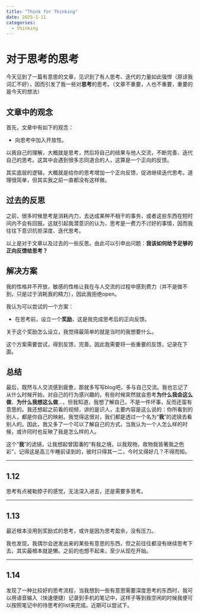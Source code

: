 ```yaml
---
title: "Think for Thinking"
date: 2025-1-11
categories: 
  - thinking
---
```


# 对于思考的思考

今天见到了一篇有意思的文章，见识到了有人思考、迭代的力量如此强悍（原谅我词汇不好），因而引发了我一些对**思考**的思考。（文章不重要，人也不重要，重要的是今天的想法）

## 文章中的观念

首先，文章中有如下的观念：
- 向思考中加入开放性。

以我自己的理解，大概就是思考，然后将自己的结果与他人交流，不断完善、迭代自己的思考。这其中会遇到很多志同道合的人，这算是一个正向的反馈。

其实底层的逻辑，大概就是给你的思考增加一个正向反馈，促进继续迭代思考。道理很简单，但其实我之前一直都没有这样做。

## 过去的反思

之前，很多时候思考是消耗内力，去达成某种不相干的事务，或者这些东西在短时间内不会有回报。这就引起我潜意识的认为，思考是一费力不讨好的事情，因而我往往下意识抗拒深度、迭代思考。

以上是对于文章以及过去的一些反思。由此可以引申出问题：**我该如何给予足够的正向反馈给思考？**

## 解决方案

我的性格并不开放，敏感的性格让我在与人交流的过程中感到费力（并不是做不到，只是过于消耗我的精力），因此我拒绝open。

我认为可以尝试的一个方案：
- 在思考前，设立一个**奖励**，这是我完成思考后的正向反馈。

关于这个奖励怎么设立，我觉得最简单的就是当时的我想要什么。

这个方案需要尝试，得到反馈，完善。因此我需要将一些重要的反馈，记录在下面。

## 总结

最后，既然与人交流感到疲惫，那就多写写blog吧，多与自己交流。我也忘记了从什么时候开始，对自己的行为感兴趣的，有些时候突然就会思考**为什么我会这么做**、**为什么我想这么做**...，但我知道，我想了解自己，不是一件坏事，反而还蛮有意思的。我还想起之前看的视频，讲的是识人，主要内容是这么说的：你所看到的别人，都是你自己的映射。我觉得这很对，我们都是透过一个名为“**我**”的滤镜去看别人的。因此，我又多了一个可以了解自己的方式，当我认为一个人怎么样的时候，或许同时也反映了我是怎么样的人。

这个“**我**”的滤镜，让我想起曾国潘的“有我之境，以我观物，故物我皆著我之色彩”，记得这是高三午睡前读到的，彼时只得其一二，今时又得好几？不得而知。

---

## 1.12

思考有点被勒脖子的感觉，无法深入进去，还是需要多思考。

---

## 1.13

最近根本没用到奖励式的思考，或许是因为思考盈余，没有压力。

我也发现，我偶尔会迸发出来的某些有意思的东西，但之前往往都没有继续思考下去，其实最根本就是懒。之前的也想不起来，至少从现在开始。

---

## 1.14

发现了一种比较好的思考流程，当我想到一些有意思需要深度思考的东西时，我可以用语音输入（快速便捷）记录到手机的笔记中，这样子等到我空闲的时候我便可以按照笔记中的待思考的list来完成。近期可以尝试下。